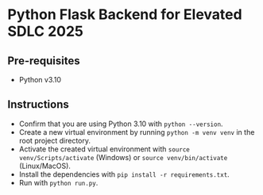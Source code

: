 # Python Flask Backend for Elevated SDLC 2025

## Pre-requisites

- Python v3.10

## Instructions

- Confirm that you are using Python 3.10 with ```python --version```.
- Create a new virtual environment by running ```python -m venv venv``` in the root project directory.
- Activate the created virtual environment with ```source venv/Scripts/activate``` (Windows) or ```source venv/bin/activate``` (Linux/MacOS).
- Install the dependencies with ```pip install -r requirements.txt```.
- Run with ```python run.py```.
